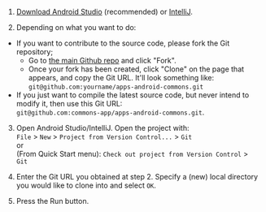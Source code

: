 1. [Download Android Studio][1] (recommended) or [IntelliJ][2].

2. Depending on what you want to do:
  - If you want to contribute to the source code, please fork the Git repository;
    - Go to [the main Github repo](https://github.com/commons-app/apps-android-commons/) and click "Fork". 
    - Once your fork has been created, click "Clone" on the page that appears, and copy the Git URL. It'll look something like:<br>`git@github.com:yourname/apps-android-commons.git`
  - If you just want to compile the latest source code, but never intend to modify it, then use this Git URL:<br>`git@github.com:commons-app/apps-android-commons.git`.

3. Open Android Studio/IntelliJ. Open the project with:<br>
    `File` > `New` > `Project from Version Control...` > `Git`<br>
    or<br>
    (From Quick Start menu): `Check out project from Version Control` > `Git`
4. Enter the Git URL you obtained at step 2. Specify a (new) local directory you would like to clone into and select `OK`.

5. Press the Run button.

[1]: https://developer.android.com/studio/
[2]: http://www.jetbrains.com/idea/download/index.html